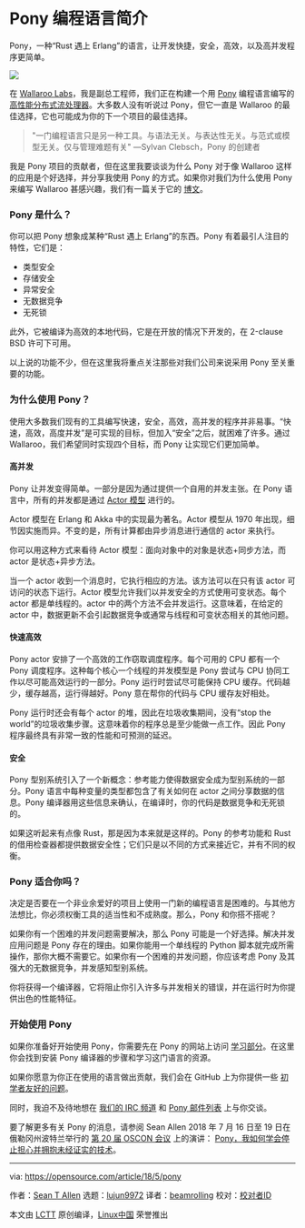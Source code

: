 Pony 编程语言简介
======

Pony，一种“Rust 遇上 Erlang”的语言，让开发快捷，安全，高效，以及高并发程序更简单。

![](https://opensource.com/sites/default/files/styles/image-full-size/public/lead-images/programming_keys.jpg?itok=O4qaYCHK)

在 [Wallaroo Labs][1]，我是副总工程师，我们正在构建一个用  [Pony][3] 编程语言编写的 [高性能分布式流处理器][2]。大多数人没有听说过 Pony，但它一直是 Wallaroo 的最佳选择，它也可能成为你的下一个项目的最佳选择。

> "一门编程语言只是另一种工具。与语法无关。与表达性无关。与范式或模型无关。仅与管理难题有关" —Sylvan Clebsch，Pony 的创建者

我是 Pony 项目的贡献者，但在这里我要谈谈为什么 Pony 对于像 Wallaroo 这样的应用是个好选择，并分享我使用 Pony 的方式。如果你对我们为什么使用 Pony 来编写 Wallaroo 甚感兴趣，我们有一篇关于它的 [博文][4]。

### Pony 是什么？

你可以把 Pony 想象成某种“Rust 遇上 Erlang”的东西。Pony 有着最引人注目的特性，它们是：

  * 类型安全
  * 存储安全
  * 异常安全
  * 无数据竞争
  * 无死锁



此外，它被编译为高效的本地代码，它是在开放的情况下开发的，在 2-clause  BSD 许可下可用。

以上说的功能不少，但在这里我将重点关注那些对我们公司来说采用 Pony 至关重要的功能。

### 为什么使用 Pony？

使用大多数我们现有的工具编写快速，安全，高效，高并发的程序并非易事。“快速，高效，高度并发”是可实现的目标，但加入“安全”之后，就困难了许多。通过 Wallaroo，我们希望同时实现四个目标，而 Pony 让实现它们更加简单。

#### 高并发

Pony 让并发变得简单。一部分是因为通过提供一个自用的并发主张。在 Pony 语言中，所有的并发都是通过 [Actor 模型][5] 进行的。

Actor 模型在 Erlang 和 Akka 中的实现最为著名。Actor 模型从 1970 年出现，细节因实施而异。不变的是，所有计算都由异步消息进行通信的 actor 来执行。

你可以用这种方式来看待 Actor 模型：面向对象中的对象是状态+同步方法，而 actor 是状态+异步方法。

当一个 actor 收到一个消息时，它执行相应的方法。该方法可以在只有该 actor 可访问的状态下运行。Actor 模型允许我们以并发安全的方式使用可变状态。每个 actor 都是单线程的。actor 中的两个方法不会并发运行。这意味着，在给定的 actor 中，数据更新不会引起数据竞争或通常与线程和可变状态相关的其他问题。

#### 快速高效

Pony actor 安排了一个高效的工作窃取调度程序。每个可用的 CPU 都有一个 Pony 调度程序。这种每个核心一个线程的并发模型是 Pony 尝试与 CPU 协同工作以尽可能高效运行的一部分。Pony 运行时尝试尽可能保持 CPU 缓存。代码越少，缓存越高，运行得越好。Pony 意在帮你的代码与 CPU 缓存友好相处。

Pony 运行时还会有每个 actor 的堆，因此在垃圾收集期间，没有“stop the world”的垃圾收集步骤。这意味着你的程序总是至少能做一点工作。因此 Pony 程序最终具有非常一致的性能和可预测的延迟。

#### 安全

Pony 型别系统引入了一个新概念：参考能力使得数据安全成为型别系统的一部分。Pony 语言中每种变量的类型都包含了有关如何在 actor 之间分享数据的信息。Pony 编译器用这些信息来确认，在编译时，你的代码是数据竞争和无死锁的。

如果这听起来有点像 Rust，那是因为本来就是这样的。Pony 的参考功能和 Rust 的借用检查器都提供数据安全性；它们只是以不同的方式来接近它，并有不同的权衡。

### Pony 适合你吗？

决定是否要在一个非业余爱好的项目上使用一门新的编程语言是困难的。与其他方法想比，你必须权衡工具的适当性和不成熟度。那么，Pony 和你搭不搭呢？

如果你有一个困难的并发问题需要解决，那么 Pony 可能是一个好选择。解决并发应用问题是 Pony 存在的理由。如果你能用一个单线程的 Python 脚本就完成所需操作，那你大概不需要它。如果你有一个困难的并发问题，你应该考虑 Pony 及其强大的无数据竞争，并发感知型别系统。

你将获得一个编译器，它将阻止你引入许多与并发相关的错误，并在运行时为你提供出色的性能特征。

### 开始使用 Pony

如果你准备好开始使用 Pony，你需要先在 Pony 的网站上访问 [学习部分][6]。在这里你会找到安装 Pony 编译器的步骤和学习这门语言的资源。

如果你愿意为你正在使用的语言做出贡献，我们会在 GitHub 上为你提供一些 [初学者友好的问题][7]。

同时，我迫不及待地想在 [我们的 IRC 频道][8] 和 [Pony 邮件列表][9] 上与你交谈。

要了解更多有关 Pony 的消息，请参阅 Sean Allen 2018 年 7 月 16 日至 19 日在俄勒冈州波特兰举行的 [第 20 届 OSCON 会议][11] 上的演讲： [Pony，我如何学会停止担心并拥抱未经证实的技术][10]。

--------------------------------------------------------------------------------

via: https://opensource.com/article/18/5/pony

作者：[Sean T Allen][a]
选题：[lujun9972](https://github.com/lujun9972)
译者：[beamrolling](https://github.com/beamrolling)
校对：[校对者ID](https://github.com/校对者ID)

本文由 [LCTT](https://github.com/LCTT/TranslateProject) 原创编译，[Linux中国](https://linux.cn/) 荣誉推出

[a]:https://opensource.com/users/seantallen
[1]:http://www.wallaroolabs.com/
[2]:https://github.com/wallaroolabs/wallaroo
[3]:https://www.ponylang.org/
[4]:https://blog.wallaroolabs.com/2017/10/why-we-used-pony-to-write-wallaroo/
[5]:https://en.wikipedia.org/wiki/Actor_model
[6]:https://www.ponylang.org/learn/
[7]:https://github.com/ponylang/ponyc/issues?q=is%3Aissue+is%3Aopen+label%3A%22complexity%3A+beginner+friendly%22
[8]:https://webchat.freenode.net/?channels=%23ponylang
[9]:https://pony.groups.io/g/user
[10]:https://conferences.oreilly.com/oscon/oscon-or/public/schedule/speaker/213590
[11]:https://conferences.oreilly.com/oscon/oscon-or
